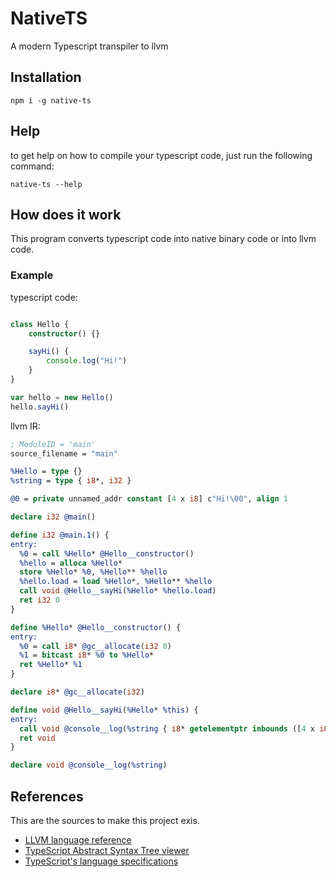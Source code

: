 # NativeTS

A modern Typescript transpiler to llvm

## Installation

```
npm i -g native-ts
```

## Help

to get help on how to compile your typescript code, just run the following command:

```
native-ts --help
```

## How does it work

This program converts typescript code into native binary code or into llvm code.

### Example

typescript code:
```ts

class Hello {
    constructor() {}

    sayHi() {
        console.log("Hi!")
    }
}

var hello = new Hello()
hello.sayHi()

```

llvm IR:
```llvm
; ModuleID = 'main'
source_filename = "main"

%Hello = type {}
%string = type { i8*, i32 }

@0 = private unnamed_addr constant [4 x i8] c"Hi!\00", align 1

declare i32 @main()

define i32 @main.1() {
entry:
  %0 = call %Hello* @Hello__constructor()
  %hello = alloca %Hello*
  store %Hello* %0, %Hello** %hello
  %hello.load = load %Hello*, %Hello** %hello
  call void @Hello__sayHi(%Hello* %hello.load)
  ret i32 0
}

define %Hello* @Hello__constructor() {
entry:
  %0 = call i8* @gc__allocate(i32 0)
  %1 = bitcast i8* %0 to %Hello*
  ret %Hello* %1
}

declare i8* @gc__allocate(i32)

define void @Hello__sayHi(%Hello* %this) {
entry:
  call void @console__log(%string { i8* getelementptr inbounds ([4 x i8], [4 x i8]* @0, i32 0, i32 0), i32 3 })
  ret void
}

declare void @console__log(%string)
```

## References

This are the sources to make this project exis.

-   [LLVM language reference](https://releases.llvm.org/11.0.0/docs/LangRef.html)
-   [TypeScript Abstract Syntax Tree viewer](https://ts-ast-viewer.com/#code/FDI)
-   [TypeScript's language specifications](https://github.com/microsoft/TypeScript/blob/d8e830d132a464ec63fd122ec50b1bb1781d16b7/doc/spec-ARCHIVED.md)
